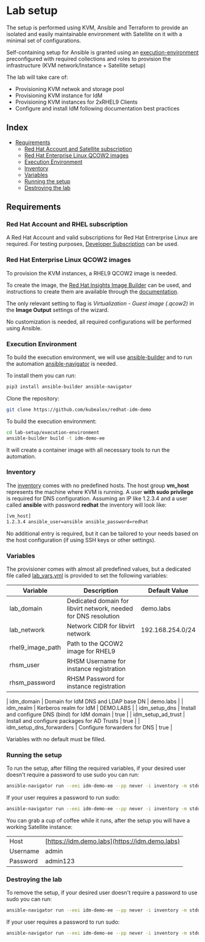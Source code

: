 # Lab setup

The setup is performed using KVM, Ansible and Terraform to provide an isolated and easily maintainable environment with Satellite on it with a minimal set of configurations.

Self-containing setup for Ansible is granted using an [execution-environment](./execution-environment/) preconfigured with required collections and roles to provision the infrastructure (KVM network/Instance + Satellite setup)

The lab will take care of:

- Provisioning KVM netwok and storage pool
- Provisioning KVM instance for IdM
- Provisioning KVM instances for 2xRHEL9 Clients
- Configure and install IdM following documentation best practices

## Index

- [Requirements](#requirements)
  * [Red Hat Account and Satellite subscription](#red-hat-account-and-rhel-subscription)
  * [Red Hat Enterprise Linux QCOW2 images](#red-hat-enterprise-linux-qcow2-images)
  * [Execution Environment](#execution-environment)
  * [Inventory](#inventory)
  * [Variables](#variables)
  * [Running the setup](#running-the-setup)
  * [Destroying the lab](#destroying-the-lab)


## Requirements

### Red Hat Account and RHEL subscription

A Red Hat Account and valid subscriptions for Red Hat Entrerprise Linux are required. For testing purposes, [Developer Subscription](https://developers.redhat.com/articles/faqs-no-cost-red-hat-enterprise-linux) can be used.

### Red Hat Enterprise Linux QCOW2 images

To provision the KVM instances, a RHEL9 QCOW2 image is needed.

To create the image, the [Red Hat Insights Image Builder](https://console.redhat.com/insights/image-builder) can be used, and instructions to create them are available through the [documentation](https://docs.redhat.com/en/documentation/red_hat_enterprise_linux/8/html-single/creating_customized_images_by_using_insights_image_builder/index#assembly_creating-a-customized-rhel-guest-image-using-red-hat-image-builder).

The only relevant setting to flag is *Virtualization - Guest image (.qcow2)* in the **Image Output** settings of the wizard.

No customization is needed, all required configurations will be performed using Ansible.

### Execution Environment

To build the execution environment, we will use [ansible-builder](https://ansible.readthedocs.io/projects/builder/en/latest/) and to run the automation [ansible-navigator](https://ansible.readthedocs.io/projects/navigator/) is needed.

To install them you can run:

```bash
pip3 install ansible-builder ansible-navigator
```

Clone the repository:

```bash
git clone https://github.com/kubealex/redhat-idm-demo
```

To build the execution environment:

```bash
cd lab-setup/execution-environment
ansible-builder build -t idm-demo-ee
```

It will create a container image with all necessary tools to run the automation.

 ### Inventory

The [inventory](./inventory) comes with no predefined hosts. 
The host group **vm_host** represents the machine where KVM is running. A user **with sudo privilege** is required for DNS configuration. Assuming an IP like 1.2.3.4 and a user called **ansible** with password **redhat** the inventory will look like:

```bash
[vm_host]
1.2.3.4 ansible_user=ansible ansible_password=redhat
```

No additional entry is required, but it can be tailored to your needs based on the host configuration (if using SSH keys or other settings).


### Variables

The provisioner comes with almost all predefined values, but a dedicated file called [lab_vars.yml](./lab_vars.yml) is provided to set the following variables:

| Variable                       | Description                                                              | Default Value            |
|--------------------------------|--------------------------------------------------------------------------|--------------------------|
| lab_domain | Dedicated domain for libvirt network, needed for DNS resolution| demo.labs   |
| lab_network | Network CIDR for libvirt network | 192.168.254.0/24|
| rhel9_image_path | Path to the QCOW2 image for RHEL9| |
| rhsm_user | RHSM Username for instance registration | | 
| rhsm_password | RHSM Password for instance registration | | 

| idm_domain | Domain for IdM DNS and LDAP base DN | demo.labs |
| idm_realm | Kerberos realm for IdM | DEMO.LABS | 
| idm_setup_dns | Install and configure DNS (bind) for IdM domain | true | 
| idm_setup_ad_trust | Install and configure packages for AD Trusts | true | 
| idm_setup_dns_forwarders | Configure forwarders for DNS | true |

Variables with no default must be filled.

### Running the setup

To run the setup, after filling the required variables, if your desired user doesn't require a password to use sudo you can run:

```bash
ansible-navigator run --eei idm-demo-ee --pp never -i inventory -m stdout create-lab.yml
```

If your user requires a password to run sudo:

```bash
ansible-navigator run --eei idm-demo-ee --pp never -i inventory -m stdout create-lab.yml -K 
```

You can grab a cup of coffee while it runs, after the setup you will have a working Satellite instance:

| | | 
| - | - | 
| Host | [https://idm.demo.labs](https://idm.demo.labs) |
| Username | admin | 
| Password | admin123 | 

### Destroying the lab

To remove the setup, if your desired user doesn't require a password to use sudo you can run:

```bash
ansible-navigator run --eei idm-demo-ee --pp never -i inventory -m stdout destroy-lab.yml
```

If your user requires a password to run sudo:

```bash
ansible-navigator run --eei idm-demo-ee --pp never -i inventory -m stdout destroy-lab.yml -K 
```
